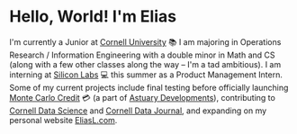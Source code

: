 # Hello, World! I'm Elias

I'm currently a Junior at [Cornell University](https://cornell.edu/) 📚 I am majoring in Operations Research / Information Engineering with a double minor in Math and CS (along with a few other classes along the way – I'm a tad ambitious). I am interning at [Silicon Labs](https://www.silabs.com/) 💻 this summer as a Product Management Intern. Some of my current projects include final testing before officially launching [Monte Carlo Credit](https://montecarlocredit.com/) 💳 (a part of [Astuary Developments](github.com/AstuaryDev)), contributing to [Cornell Data Science](https://cornelldata.science/) and [Cornell Data Journal](https://cornelldatajourn.al/), and expanding on my personal website [EliasL.com](https://eliasl.com).

